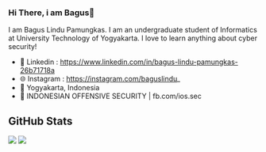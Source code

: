 ### Hi There, i am Bagus👋

I am Bagus Lindu Pamungkas. I am an undergraduate student of Informatics at University Technology of Yogyakarta. I love to learn anything about cyber security!
- 📘 Linkedin  : https://www.linkedin.com/in/bagus-lindu-pamungkas-26b71718a
- 🌐 Instagram : https://instagram.com/baguslindu_
- 📌 Yogyakarta, Indonesia
- 📎 INDONESIAN OFFENSIVE SECURITY | fb.com/ios.sec

## GitHub Stats
<p>
  <img src="https://github-readme-stats.vercel.app/api/top-langs/?username=sultanzio&hide_border=true&hide=html,css" />
  <img src="https://github-readme-stats.vercel.app/api?username=sultanzio&line_height=27&count_private=true&hide_border=true&show_icons=true">
</p>
